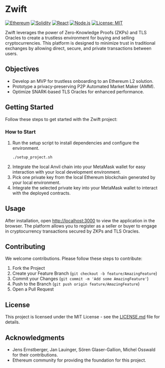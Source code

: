 # Zwift

[![Ethereum](https://img.shields.io/badge/Ethereum-L2-brightgreen)](https://ethereum.org/)
[![Solidity](https://img.shields.io/badge/Solidity-0.8.x-blue.svg)](https://soliditylang.org/)
[![React](https://img.shields.io/badge/React-17.x-61DAFB.svg)](https://reactjs.org/)
[![Node.js](https://img.shields.io/badge/Node.js-14.x-339933.svg)](https://nodejs.org/)
[![License: MIT]([https://img.shields.io/badge/License-MIT-yellow.svg)](https://opensource.org/licenses/MIT](https://github.com/opex-research/zwift/blob/main/LICENSE))

Zwift leverages the power of Zero-Knowledge Proofs (ZKPs) and TLS Oracles to create a trustless environment for buying and selling cryptocurrencies. This platform is designed to minimize trust in traditional exchanges by allowing direct, secure, and private transactions between users.

## Objectives

- Develop an MVP for trustless onboarding to an Ethereum L2 solution.
- Prototype a privacy-preserving P2P Automated Market Maker (AMM).
- Optimize SNARK-based TLS Oracles for enhanced performance.

## Getting Started

Follow these steps to get started with the Zwift project:

### How to Start

1. Run the setup script to install dependencies and configure the environment.
    ```sh
    ./setup_project.sh
    ```
2. Integrate the local Anvil chain into your MetaMask wallet for easy interaction with your local development environment.
3. Pick one private key from the local Ethereum blockchain generated by your local environment.
4. Integrate the selected private key into your MetaMask wallet to interact with the deployed contracts.

## Usage

After installation, open [http://localhost:3000](http://localhost:3000) to view the application in the browser. The platform allows you to register as a seller or buyer to engage in cryptocurrency transactions secured by ZKPs and TLS Oracles.

## Contributing

We welcome contributions. Please follow these steps to contribute:

1. Fork the Project
2. Create your Feature Branch (`git checkout -b feature/AmazingFeature`)
3. Commit your Changes (`git commit -m 'Add some AmazingFeature'`)
4. Push to the Branch (`git push origin feature/AmazingFeature`)
5. Open a Pull Request

## License

This project is licensed under the MIT License - see the [LICENSE.md](LICENSE.md) file for details.

## Acknowledgments

- Jens Ernstberger, Jan Lauinger, Sören Glaser-Gallion, Michel Osswald for their contributions.
- Ethereum community for providing the foundation for this project.
